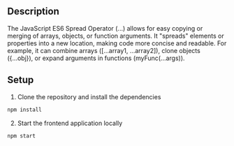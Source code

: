 ## Description
The JavaScript ES6 Spread Operator (...) allows for easy copying or merging of arrays, objects, or function arguments. It "spreads" elements or properties into a new location, making code more concise and readable. For example, it can combine arrays ([...array1, ...array2]), clone objects ({...obj}), or expand arguments in functions (myFunc(...args)).

## Setup

1. Clone the repository and install the dependencies
```bash
npm install
```
2. Start the frontend application locally
```bash
npm start
```